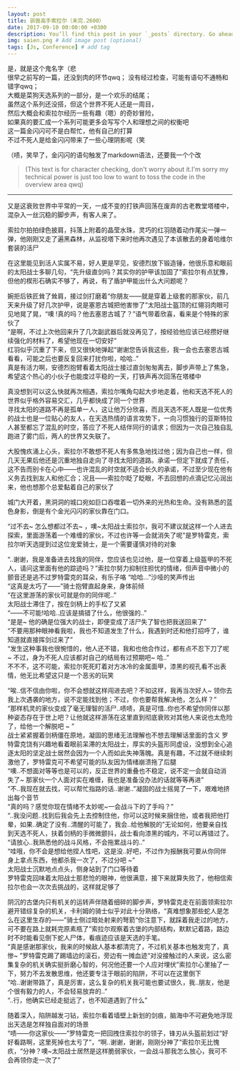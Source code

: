 ```yaml
---
layout: post
title: 驯兽高手索拉尔（未完.2600）
date: 2017-09-10 00:00:00 +0300
description: You’ll find this post in your `_posts` directory. Go ahead and edit it and re-build the site to see your changes. # Add post description (optional)
img: saien.png # Add image post (optional)
tags: [Js, Conference] # add tag
---
```

是，就是这个鬼名字（悲  
很早之前写的一篇，还没到肉的环节qwq； 
没有经过检查，可能有语句不通畅和错字qwq；  
大概是菜狗天选系列的一部分，是一个欢乐的结尾；  
虽然这个系列还没搭，但这个世界不死人还是一周目，  
然后大概会和索拉尔经历一些有趣（嗯）的奇妙冒险，  
如果真的要汇成一个系列可能更多会写写个人和理想之间的权衡吧  
这一篇金闪闪可不是白帮忙，他有自己的打算  
不过不死人是给金闪闪带来了一些心理阴影呢（笑


（啧，笑早了，金闪闪的语句触发了markdown语法，还要我一个个改

>(This text is for character checking, don't worry about it.I'm sorry my technical power is just too low to want to toss the code in the overview area qwq)

-----------------------------------------------------------------------
又是这衰败世界中平常的一天，一成不变的打铁声回荡在废弃的古老教堂塔楼中，混杂入一丝沉稳的脚步声，有客人来了。

索拉尔拍拍绿色披肩，抖落上附着的晶莹水珠，灵巧的红羽随着动作尾尖一弹一弹，他刚刚又走了遍黑森林，从监视塔下来时他再次遇见了本该散去的身着哈维尔套装的活尸

在这里能见到活人实属不易，好人更是罕见，安德烈放下锻造锤，他很乐意和眼前的太阳战士多聊几句，“先升级直剑吗？其实你的护甲该加固了”索拉尔有点犹豫，但他的楔形石确实不够了，再说，有了盾护甲能出什么大问题呢？

婉拒后铁匠耸了耸肩，接过剑打磨着“你朋友——就是穿着上级套的那家伙，前几天来升级了好几次护甲，说是塞恩古城把他害惨了”太阳战士盔顶的红翎羽肉眼可见地晃了晃，“噢 !真的吗？他去塞恩古城了？”语气带着欣喜，看来是个特殊的家伙了  
“是啊，不过上次他回来升了几次副武器后就没再见了，按经验他应该已经攒好继续强化的材料了，希望他现在一切安好”  
红羽似乎沉重了下来，但又很快地弹起“谢谢您告诉我这些，我一会也去塞恩古城看看，可能之后也要反复回来打扰你啦，哈哈..”  
真是有活力啊，安德烈抱臂看着太阳战士接过直剑匆匆离去，脚步声带上了焦急，希望这个热心的小伙子也能度过平稳的一天，打铁声再次回荡在塔楼中

真没想到可以这么快就再次相遇，索拉尔嘴角勾起大步地走着，他和天选不死人的世界似乎格外容易交汇，几乎都快成了同一个世界  
寻找太阳的道路不再是孤单一人，这让他万分欣喜，而且天选不死人既是一位优秀的战士也是一位贴心的友人，在天选热情的语言攻势下，一向习惯独行的亚斯特拉人甚至都忘了混乱的时空，答应了不死人结伴同行的请求；但因为一次自己独自乱跑进了雾门后，两人的世界又失联了。

大股愧疚涌上心头，索拉尔不敢想不死人有多焦急地找过他；因为自己也一样，但几天无果后他还是沉重地独自走向了寻找太阳的道路。承诺一但定下就成了责任，这不告而别卡在心中——也许混乱的时空就不适合长久的承诺，不过至少现在他有义务去找到友人和他汇合；况且——索拉尔眨了眨眼，不去回想的点滴记忆沁润出来，他也想那个总爱黏着自己的家伙了

城门大开着，黑洞洞的城口宛如巨口吞噬着一切外来的光热和生命。没有熟悉的蓝色身影，倒是有个金光闪闪的家伙靠在门口。

“过不去~ 怎么想都过不去~ ，噢~太阳战士索拉尔，我可不建议就这样一个人进去探索，里面游荡着一个难缠的家伙，不过也许等一会就消失了呢”是罗特雷克，索拉尔听天选提到过这位宠爱骑士，是一个需要谨慎对待的对象

“..谢谢，我是准备进去找我的同伴，您应该也见过他，是一位穿着上级盔甲的不死人，请问这里面有他的踪迹吗？”索拉尔努力抑制住担忧的情绪，但声音中微小的颤音还是逃不过罗特雷克的耳朵，有乐子咯
“哈哈...”沙哑的笑声传出  
“这真是太巧了——”骑士抱臂直起身来，身体前倾  
“在这里游荡的家伙可就是你的同伴呢..”  
太阳战士滞住了，按在剑柄上的手松了又紧  
“——不可能!哈哈..应该是搞错了什么，他很强的..”  
“是是~ 他的确是位强大的战士，即便变成了活尸失了智也把我送回来了”  
“不要用那种眼神看我啦，我也不知道发生了什么，我遇到时还和他打招呼了，谁知道就直接挥剑过来了”  
“发生这种事我也很惋惜的，他人还不错，我和也他合作过，都有点不忍下刀了呢~ 不过，身为不死人应该都对自己的结局有过预期吧~ 哈..”  
不不不，这不可能，索拉尔死死盯着对方冰冷的金属面甲，漆黑的视孔看不出表情，他无比希望这只是一个恶劣的玩笑  

“唉..信不信由你啦，你不会想就这样闯进去吧？不如这样，我再当次好人~ 领你去我上次遇袭的地方，说不定能找到他；不过，你也要帮我解决他，怎么样？”  
“那样机灵的家伙变成了毫无理智的活尸..啧啧，真是可惜..你也不希望你同伴以那种姿态存在于世上吧？让他就这样游荡在这里直到彻底衰败对其他人来说也太危险了，给他一个解脱吧 ~ ”  
战士紧紧握着剑柄僵在原地，凝固的思绪无法理解也不想去理解话里面的含义
罗特雷克饶有兴趣地看着眼前呆滞的太阳战士，厚实的头盔形同虚设，没想到全心追逐太阳的坚定战士居然会因为一个人而如此失神落魄。真是有趣，不过就不继续刺激他了，罗特雷克可不希望可能的队友因为情绪崩溃拖了后腿  
“噢..不想面对等等也是可以的，反正世界的重叠也不稳定，说不定一会就自动消失了~ 那家伙一个人面对实在难缠，我也是准备没办法的话就等等再进”  
“不..我现在就去找，可以帮忙指路的话..谢谢..”凝固的战士摇晃了一下，艰难地挤出每个音节  
“真的吗？感觉你现在情绪不太妙呢~一会战斗下的了手吗？”  
“..我没问题..找到后我会先上去控制住他，你可以这时候来捆住他，或者我把他打晕，如果..确定了没有..清醒的可能了，我会..给他解脱的”无论如何，他要亲自找到天选不死人，扶着剑柄的手微微颤抖，战士看向漆黑的城内，不可以再错过了。  
“请放心..我熟悉他的战斗风格，不会拖累战斗的..”  
“哇哦，你不会是想给他捏人性吧，这是没..好吧，不过作为报酬我可要从你同伴身上拿点东西，他都杀我一次了，不过分吧 ~”  
太阳战士沉默地点点头，侧身站到了门口等待着  
罗特雷克回味着太阳战士那悲怆的眼神，他很满意，接下来就算失败了，他相信索拉尔也会一次次去挑战的，这样就足够了

阴沉的古堡内只有机关的运转声伴随着细碎的脚步声，罗特雷克走在前面领索拉尔避开错综复杂的机关，卡利姆的骑士似乎对此十分熟络，“真难想象那些蛇人是怎么在这里生存的——”骑士侧过暗处射来的弩箭“你注意下，就踩着我走过的地方，可不要在路上就耗完原素瓶了”索拉尔观察着古堡的内部结构，默默记着路，路边时不时能看见倒下蛇人尸体，看痕迹应该是天选的手笔。  
“真是感谢那家伙，我来的时候敌人基本都清完了，不过机关基本也触发完了，真惨~ ”罗特雷克踢了踢墙边的滚石，旁边有一摊血迹“对没接触过的人来说，这么密集复杂的机关确实挺折磨心智的，何况他还要一个人应对埋伏”索拉尔心里抽了一下，努力不去发散思维，他还要专注于眼前的陷阱，不可以在这里倒下  
“哈..谢谢带路了，真是厉害，这么复杂的机关我可能也要试很久，我..朋友，他是个很有毅力的人，不会轻易放弃的..”  
“..行，他确实已经走挺远了，也不知道遇到了什么”

随着深入，陷阱越发刁钻，索拉尔看着墙壁上新划的剑痕，脑海中不可避免地浮现出天选是怎样独自面对的场景  
“啧——你这家伙——”罗特雷克一把回拽住索拉尔的领子，锋刃从头盔前划过“好好看路啊，这里死掉也太亏了”，“啊..谢谢，谢谢，刚刚分神了”索拉尔无比愧疚，“分神？噢~太阳战士居然是这样脆弱家伙，一会战斗那我怎么放心，我可不会再领你走一次了”
